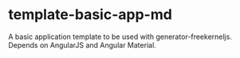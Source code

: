 # template-basic-app-md
A basic application template to be used with generator-freekerneljs. Depends on AngularJS and Angular Material. 

